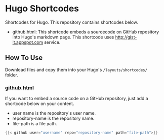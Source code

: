 # Hugo Shortcodes

Shortcodes for Hugo. This repository contains shortcodes below.

- github.html: This shortcode embeds a sourcecode on GitHub repository into Hugo's markdown page. This shortcode uses <http://gist-it.appspot.com> service.

## How To Use

Download files and copy them into your Hugo's `/layouts/shortcodes/` folder.  

### github.html

If you want to embed a source code on a GitHub repository, just add a shortcode below on your content.

- user name is the repository's user name.
- repository-name is the repository name.
- file-path is a file path.

~~~go
{{< github user="username" repo="repository-name" path="file-path">}}
~~~

